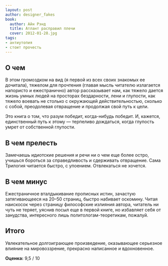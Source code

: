 ```yaml
---
layout: post
author: designer_fakes
book:
  author: Айн Рэнд
  title: Атлант расправил плечи
  cover: 2012-01-28.jpg
tags:
- антиутопия
- стоит прочесть
---
```


## О чем
В этом громоздком на вид (я первой из всех своих знакомых ее дочитала), тяжелом для прочтения (главая мысль читателю излагается напористо и ежестранично) автор рассказывает нам, как тяжело дается жизнь умных людей на просторах бездарности, лени и глупости, как тяжело воевать не столько с окружающей действительностью, сколько с собой, преодолевая отвращение и продолжая свой путь к цели.

Это книга о том, что разум победит, когда-нибудь победит. И, кажется, единственный путь к этому — терпеливо дождаться, когда глупость умрет от собственной глупости.

## В чем прелесть

Замечаешь идиотские решения и речи ни о чем еще более остро, учишься бороться за справедливость и сдерживать отвращение. Сама Трилогия читается быстро, с упоением. Отвлекаться не хочется.

## В чем минус

Ежестраничное вталдыкивание прописных истин, зачастую затягивающееся на 20–50 страниц, быстро набивает оскомину. Читая наискосок через страницу философские излияния автора, читатель ни чуть не теряет, уяснив посыл еще в первой книге, но избавляет себя от занудства, интересного лишь политологам-теоретикам, пожалуй.

## Итого

Увлекательное долгоиграющее произведение, оказывающее серьезное влияние на мировоззрение, прекрасно написанное и вдохновенное.

**Оценка:** 9,5 / 10
